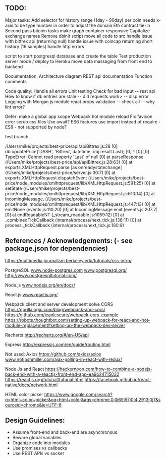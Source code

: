 
## TODO:

Major tasks:
  Add selector for history range (1day - 90day)  per coin
    needs x-axis to be type number in order to adjust the domain
  Eth contract tie-in
  Second pass bitcoin tasks
make graph container responsive
Capitalize exchange names
Remove dbinit script
move all code to src
handle issue with bittrex api (returning null)
handle issue with coincap returning short history (16 samples)
handle http errors

  script to start postgresql database and create the table
  Test production server mode / deploy to Heroku
  move data massaging from front end to backend

Documentation:
  Architecture diagram
  REST api documentation
  Function comments

Code quality:
  Handle all errors
  Unit testing
  Check for bad input -- rest api
  How to know if db entries are stale -- did requests work> -- disp error
  Logging with Morgan js module
  react props validation -- check all -- why lint error?

Defer:
  make a global app scope
  Webpack hot module reload
  Fix favicon error
  scrub css files
  Use await?  ES6 features
  use import instead of require - ES6 - not supported by node?

test branch

/Users/mike/projects/best-price/api/apiBittrex.js:28
[0]         db.updatePrice('DASH', 'Bittrex', datetime, obj.result.Last);
[0]                                                               ^
[0]
[0] TypeError: Cannot read property 'Last' of null
[0]     at parseResponse (/Users/mike/projects/best-price/api/apiBittrex.js:28:63)
[0]     at exports.XMLHttpRequest.parse [as onreadystatechange] (/Users/mike/projects/best-price/server.js:30:7)
[0]     at exports.XMLHttpRequest.dispatchEvent (/Users/mike/projects/best-price/node_modules/xmlhttprequest/lib/XMLHttpRequest.js:591:25)
[0]     at setState (/Users/mike/projects/best-price/node_modules/xmlhttprequest/lib/XMLHttpRequest.js:610:14)
[0]     at IncomingMessage.<anonymous> (/Users/mike/projects/best-price/node_modules/xmlhttprequest/lib/XMLHttpRequest.js:447:13)
[0]     at emitNone (events.js:110:20)
[0]     at IncomingMessage.emit (events.js:207:7)
[0]     at endReadableNT (_stream_readable.js:1059:12)
[0]     at _combinedTickCallback (internal/process/next_tick.js:138:11)
[0]     at process._tickCallback (internal/process/next_tick.js:180:9)


## References / Acknowledgements: (- see package.json for dependencies)

https://multimedia.journalism.berkeley.edu/tutorials/css-intro/

PostgreSQL
www.node-postgres.com
www.postgresql.org/
http://www.postgresqltutorial.com/

Node.js
www.nodejs.org/en/docs/

React.js
www.reactjs.org/

Webpack client and server development solve CORS
https://gorillalogic.com/blog/webpack-and-cors/
https://github.com/jeanlescure/webpack-cors-example
https://robots.thoughtbot.com/setting-up-webpack-for-react-and-hot-module-replacement#setting-up-the-webpack-dev-server

Recharts 
http://recharts.org/#/en-US/api

Express
http://expressjs.com/en/guide/routing.html

Not used:
Axios
https://github.com/axios/axios
www.notjoshmiller.com/ajax-polling-in-react-with-redux/

Node Js and React
https://hackernoon.com/how-to-combine-a-nodejs-back-end-with-a-reactjs-front-end-app-ea9b24715032
https://reactjs.org/tutorial/tutorial.html
https://facebook.github.io/react-native/docs/network.html

HTML color picker
https://www.google.com/search?q=html+color+picker&oq=html+color&aqs=chrome.0.0j69i57j0l4.2913j0j7&sourceid=chrome&ie=UTF-8

## Design Guidelines:
* Assume front-end and back-end are asynchronous
* Beware global variables
* Organize code into modules
* Use promises vs callbacks 
* Use REST APIs vs socket

